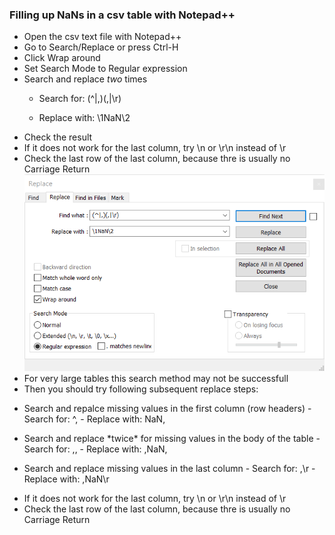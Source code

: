 ### Filling up NaNs in a csv table with Notepad++

- Open the csv text file with Notepad++
- Go to Search/Replace or press Ctrl-H
- Click Wrap around
- Set Search Mode to Regular expression
- Search and replace *two* times 
  - <p>Search for: (^|,)(,|\r)</p>
  - <p>Replace with: \1NaN\2</p>
- Check the result
- If it does not work for the last column, try \n or \r\n instead of \r
- Check the last row of the last column, because thre is usually no Carriage Return
![Notepadpp-FillNaNs](Notepadpp-FillNaNs.png)
- For very large tables this search method may not be successfull
- Then you should try following subsequent replace steps:
- <p>Search and repalce missing values in the first column (row headers)
  - Search for: ^,
  - Replace with: NaN,</p>
- <p>Search and replace *twice* for missing values in the body of the table
  - Search for: ,,
  - Replace with: ,NaN,</p>
- <p>Search and replace missing values in the last column
  - Search for: ,\r
  - Replace with: ,NaN\r</p>
- If it does not work for the last column, try \n or \r\n instead of \r
- Check the last row of the last column, because thre is usually no Carriage Return
